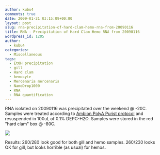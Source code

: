 ```yaml
---
author: kubu4
comments: true
date: 2009-01-21 03:15:09+00:00
layout: post
slug: rna-precipitation-of-hard-clam-hemo-rna-from-20090116
title: RNA - Precipitation of Hard Clam Hemo RNA from 20090116
wordpress_id: 1205
author:
  - kubu4
categories:
  - Miscellaneous
tags:
  - EtOH precipitation
  - gill
  - Hard clam
  - hemocyte
  - Mercenaria mercenaria
  - NanoDrop1000
  - RNA
  - RNA quantification
---
```


RNA isolated on 20090116 was precipitated over the weekend @ -20C. Samples were treated according to [Ambion PolyA Purist protocol](https://aquacul4.fish.washington.edu/Protocols:Information%20Sheets/Commercial%20Protocols:Manuals/Ambion%20-%20MicroPoly%28A%29Purist%20Kit.pdf) and resuspended in 100uL of 0.1% DEPC-H2O. Samples were stored in the red "hard clam" box @ -80C.

![](https://eagle.fish.washington.edu/Arabidopsis/RNA%20Spec%20Readings/20090120%20RNA%20SJW.png)

Results: 260/280 look good for both gill and hemo samples. 260/230 looks OK for gill, but looks horrible (as usual) for hemos.
